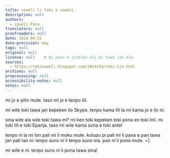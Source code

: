 ```yaml
---
title: soweli li toki e soweli.
description: null
authors:
  - soweli Peka
translators: null
proofreaders: null
date: 2014-04-22
date-precision: day
tags: null
original: null
license: null    # mi pana e sitelen ali mi tawa jan ale.
sources:
  - https://tokisoweli.blogspot.com/2014/04/toki-ijo.html
archives: null
preprocessing: null
accessibility-notes: null
notes: null
---
```


mi jo e pilin mute. taso mi jo e tenpo lili.

mi wile toki tawa jan kepeken ilo Skype. tenpo kama lili la mi kama jo e ilo ni.

sina wile ala wile toki tawa mi? mi ken toki kepeken toki pona en toki Inli. mi toki lili e toki Epanja. taso mi wile kama sona e toki ante!

tenpo ni la mi lon pali mi li moku mute. kulupu pi pali mi li pana e pan tawa jan pali tan ni: tenpo suno ni li tenpo suno ma. pan ni li pona mute. =]

mi wile e ni: tenpo suno ni li pona tawa sina!
